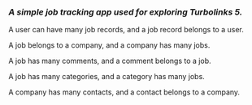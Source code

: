 ### *A simple job tracking app used for exploring Turbolinks 5.*

A user can have many job records, and a job record belongs to a user.

A job belongs to a company, and a company has many jobs.

A job has many comments, and a comment belongs to a job.

A job has many categories, and a category has many jobs.

A company has many contacts, and a contact belongs to a company.


